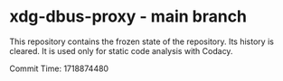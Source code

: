 # xdg-dbus-proxy - main branch

This repository contains the frozen state of the repository.
Its history is cleared. It is used only for static code
analysis with Codacy.

Commit Time: 1718874480